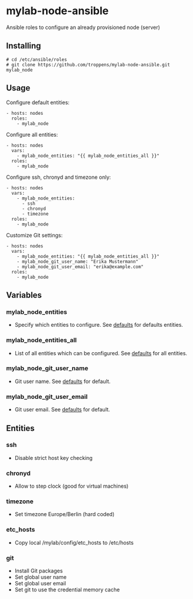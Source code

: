 # mylab-node-ansible
Ansible roles to configure an already provisioned node (server)


## Installing

```
# cd /etc/ansible/roles
# git clone https://github.com/troppens/mylab-node-ansible.git mylab_node
```


## Usage

Configure default entities:
```
- hosts: nodes
  roles:
    - mylab_node
```

Configure all entities:
```
- hosts: nodes
  vars:
    - mylab_node_entities: "{{ mylab_node_entities_all }}"
  roles:
    - mylab_node
```

Configure ssh, chronyd and timezone only:
```
- hosts: nodes
  vars:
    - mylab_node_entities:
      - ssh
      - chronyd
      - timezone
  roles:
    - mylab_node
```

Customize Git settings:
```
- hosts: nodes
  vars:
    - mylab_node_entities: "{{ mylab_node_entities_all }}"
    - mylab_node_git_user_name: "Erika Mustermann"
    - mylab_node_git_user_email: "erika@example.com"
  roles:
    - mylab_node
```


## Variables

### mylab_node_entities
* Specify which entities to configure. See [defaults](defaults/main.yml) for defaults entities.

### mylab_node_entities_all
* List of all entities which can be configured. See [defaults](defaults/main.yml) for all entities. 

### mylab_node_git_user_name
* Git user name. See [defaults](defaults/main.yml) for default.

### mylab_node_git_user_email
* Git user email. See [defaults](defaults/main.yml) for default.


## Entities

### ssh
* Disable strict host key checking

### chronyd
* Allow to step clock (good for virtual machines)

### timezone
* Set timezone Europe/Berlin (hard coded)

### etc_hosts
* Copy local /mylab/config/etc_hosts to /etc/hosts

### git
* Install Git packages
* Set global user name
* Set global user email
* Set git to use the credential memory cache
